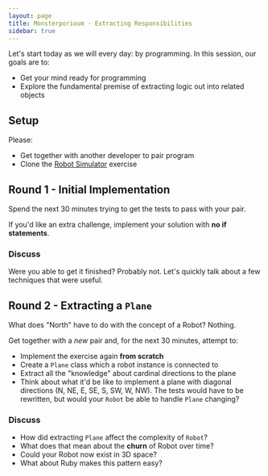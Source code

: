 ```yaml
---
layout: page
title: Monsterporioum - Extracting Responsibilities
sidebar: true
---
```


Let's start today as we will every day: by programming. In this session, our goals are to:

* Get your mind ready for programming
* Explore the fundamental premise of extracting logic out into related objects

## Setup

Please:

* Get together with another developer to pair program
* Clone the [Robot Simulator](https://github.com/JumpstartLab/code_retreat) exercise

## Round 1 - Initial Implementation

Spend the next 30 minutes trying to get the tests to pass with your pair. 

If you'd like an extra challenge, implement your solution with **no if statements**.

### Discuss

Were you able to get it finished? Probably not. Let's quickly talk about a few techniques that were useful.

## Round 2 - Extracting a `Plane`

What does "North" have to do with the concept of a Robot? Nothing.

Get together with a *new* pair and, for the next 30 minutes, attempt to:

* Implement the exercise again **from scratch**
* Create a `Plane` class which a robot instance is connected to
* Extract all the "knowledge" about cardinal directions to the plane
* Think about what it'd be like to implement a plane with diagonal directions (N, NE, E, SE, S, SW, W, NW). The tests would have to be rewritten, but would your `Robot` be able to handle `Plane` changing?

### Discuss

* How did extracting `Plane` affect the complexity of `Robot`?
* What does that mean about the **churn** of Robot over time?
* Could your Robot now exist in 3D space?
* What about Ruby makes this pattern easy?